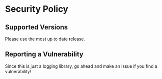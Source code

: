 # Security Policy

## Supported Versions

Please use the most up to date release.

## Reporting a Vulnerability

Since this is just a logging library, 
go ahead and make an issue if you find a vulnerability!
